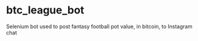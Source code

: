# btc_league_bot
Selenium bot used to post fantasy football pot value, in bitcoin, to Instagram chat
